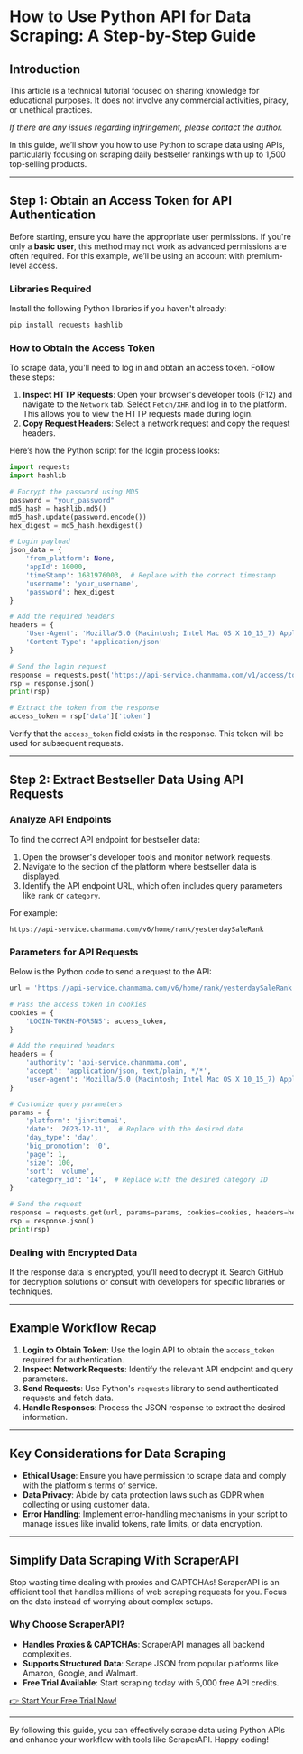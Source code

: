 
# How to Use Python API for Data Scraping: A Step-by-Step Guide

## Introduction

This article is a technical tutorial focused on sharing knowledge for educational purposes. It does not involve any commercial activities, piracy, or unethical practices. 

*If there are any issues regarding infringement, please contact the author.*

In this guide, we’ll show you how to use Python to scrape data using APIs, particularly focusing on scraping daily bestseller rankings with up to 1,500 top-selling products.

---

## Step 1: Obtain an Access Token for API Authentication

Before starting, ensure you have the appropriate user permissions. If you're only a **basic user**, this method may not work as advanced permissions are often required. For this example, we’ll be using an account with premium-level access.

### Libraries Required

Install the following Python libraries if you haven't already:

```bash
pip install requests hashlib
```

### How to Obtain the Access Token

To scrape data, you'll need to log in and obtain an access token. Follow these steps:

1. **Inspect HTTP Requests**: Open your browser's developer tools (F12) and navigate to the `Network` tab. Select `Fetch/XHR` and log in to the platform. This allows you to view the HTTP requests made during login.
2. **Copy Request Headers**: Select a network request and copy the request headers.

Here’s how the Python script for the login process looks:

```python
import requests
import hashlib

# Encrypt the password using MD5
password = "your_password"
md5_hash = hashlib.md5()
md5_hash.update(password.encode())
hex_digest = md5_hash.hexdigest()

# Login payload
json_data = {
    'from_platform': None,
    'appId': 10000,
    'timeStamp': 1681976003,  # Replace with the correct timestamp
    'username': 'your_username',
    'password': hex_digest
}

# Add the required headers
headers = {
    'User-Agent': 'Mozilla/5.0 (Macintosh; Intel Mac OS X 10_15_7) AppleWebKit/537.36 (KHTML, like Gecko) Chrome/107.0.0.0 Safari/537.36',
    'Content-Type': 'application/json'
}

# Send the login request
response = requests.post('https://api-service.chanmama.com/v1/access/token', headers=headers, json=json_data)
rsp = response.json()
print(rsp)

# Extract the token from the response
access_token = rsp['data']['token']
```

Verify that the `access_token` field exists in the response. This token will be used for subsequent requests.

---

## Step 2: Extract Bestseller Data Using API Requests

### Analyze API Endpoints

To find the correct API endpoint for bestseller data:
1. Open the browser's developer tools and monitor network requests.
2. Navigate to the section of the platform where bestseller data is displayed.
3. Identify the API endpoint URL, which often includes query parameters like `rank` or `category`.

For example:
```plaintext
https://api-service.chanmama.com/v6/home/rank/yesterdaySaleRank
```

### Parameters for API Requests

Below is the Python code to send a request to the API:

```python
url = 'https://api-service.chanmama.com/v6/home/rank/yesterdaySaleRank'

# Pass the access token in cookies
cookies = {
    'LOGIN-TOKEN-FORSNS': access_token,
}

# Add the required headers
headers = {
    'authority': 'api-service.chanmama.com',
    'accept': 'application/json, text/plain, */*',
    'user-agent': 'Mozilla/5.0 (Macintosh; Intel Mac OS X 10_15_7) AppleWebKit/537.36 (KHTML, like Gecko) Chrome/107.0.0.0 Safari/537.36',
}

# Customize query parameters
params = {
    'platform': 'jinritemai',
    'date': '2023-12-31',  # Replace with the desired date
    'day_type': 'day',
    'big_promotion': '0',
    'page': 1,
    'size': 100,
    'sort': 'volume',
    'category_id': '14',  # Replace with the desired category ID
}

# Send the request
response = requests.get(url, params=params, cookies=cookies, headers=headers)
rsp = response.json()
print(rsp)
```

### Dealing with Encrypted Data

If the response data is encrypted, you’ll need to decrypt it. Search GitHub for decryption solutions or consult with developers for specific libraries or techniques.

---

## Example Workflow Recap

1. **Login to Obtain Token**: Use the login API to obtain the `access_token` required for authentication.
2. **Inspect Network Requests**: Identify the relevant API endpoint and query parameters.
3. **Send Requests**: Use Python's `requests` library to send authenticated requests and fetch data.
4. **Handle Responses**: Process the JSON response to extract the desired information.

---

## Key Considerations for Data Scraping

- **Ethical Usage**: Ensure you have permission to scrape data and comply with the platform's terms of service.
- **Data Privacy**: Abide by data protection laws such as GDPR when collecting or using customer data.
- **Error Handling**: Implement error-handling mechanisms in your script to manage issues like invalid tokens, rate limits, or data encryption.

---

## Simplify Data Scraping With ScraperAPI

Stop wasting time dealing with proxies and CAPTCHAs! ScraperAPI is an efficient tool that handles millions of web scraping requests for you. Focus on the data instead of worrying about complex setups.

### Why Choose ScraperAPI?

- **Handles Proxies & CAPTCHAs**: ScraperAPI manages all backend complexities.
- **Supports Structured Data**: Scrape JSON from popular platforms like Amazon, Google, and Walmart.
- **Free Trial Available**: Start scraping today with 5,000 free API credits.

[👉 Start Your Free Trial Now!](https://www.scraperapi.com/?fp_ref=coupons)

---

By following this guide, you can effectively scrape data using Python APIs and enhance your workflow with tools like ScraperAPI. Happy coding!
